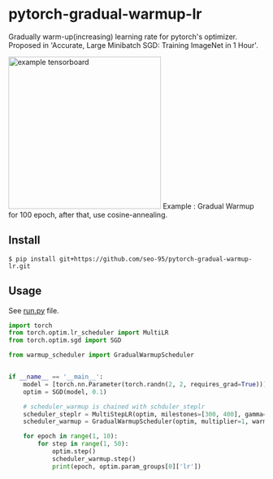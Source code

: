 # pytorch-gradual-warmup-lr

Gradually warm-up(increasing) learning rate for pytorch's optimizer. Proposed in 'Accurate, Large Minibatch SGD: Training ImageNet in 1 Hour'.

<img src="asset/tensorboard.png" alt="example tensorboard" width="300" height="whatever">
Example : Gradual Warmup for 100 epoch, after that, use cosine-annealing.

## Install

```
$ pip install git+https://github.com/seo-95/pytorch-gradual-warmup-lr.git
```

## Usage

See [run.py](warmup_scheduler/run.py) file.

```python
import torch
from torch.optim.lr_scheduler import MultiLR
from torch.optim.sgd import SGD

from warmup_scheduler import GradualWarmupScheduler


if __name__ == '__main__':
    model = [torch.nn.Parameter(torch.randn(2, 2, requires_grad=True))]
    optim = SGD(model, 0.1)

    # scheduler_warmup is chained with schduler_steplr
    scheduler_steplr = MultiStepLR(optim, milestones=[300, 400], gamma=0.1)
    scheduler_warmup = GradualWarmupScheduler(optim, multiplier=1, warmup_steps=200, post_warmup_scheduler=scheduler_steplr)

    for epoch in range(1, 10):
        for step in range(1, 50):
            optim.step()
            scheduler_warmup.step()
            print(epoch, optim.param_groups[0]['lr'])
```
